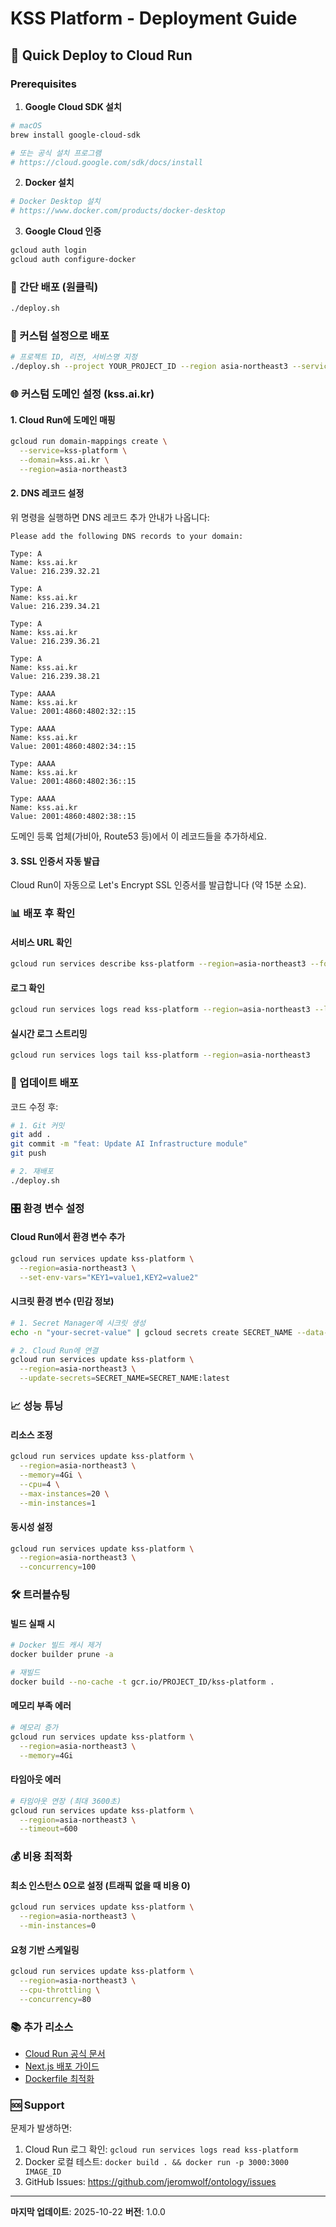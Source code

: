 # KSS Platform - Deployment Guide

## 🚀 Quick Deploy to Cloud Run

### Prerequisites

1. **Google Cloud SDK 설치**
```bash
# macOS
brew install google-cloud-sdk

# 또는 공식 설치 프로그램
# https://cloud.google.com/sdk/docs/install
```

2. **Docker 설치**
```bash
# Docker Desktop 설치
# https://www.docker.com/products/docker-desktop
```

3. **Google Cloud 인증**
```bash
gcloud auth login
gcloud auth configure-docker
```

### 🎯 간단 배포 (원클릭)

```bash
./deploy.sh
```

### 📝 커스텀 설정으로 배포

```bash
# 프로젝트 ID, 리전, 서비스명 지정
./deploy.sh --project YOUR_PROJECT_ID --region asia-northeast3 --service kss-platform
```

### 🌐 커스텀 도메인 설정 (kss.ai.kr)

#### 1. Cloud Run에 도메인 매핑

```bash
gcloud run domain-mappings create \
  --service=kss-platform \
  --domain=kss.ai.kr \
  --region=asia-northeast3
```

#### 2. DNS 레코드 설정

위 명령을 실행하면 DNS 레코드 추가 안내가 나옵니다:

```
Please add the following DNS records to your domain:

Type: A
Name: kss.ai.kr
Value: 216.239.32.21

Type: A
Name: kss.ai.kr
Value: 216.239.34.21

Type: A
Name: kss.ai.kr
Value: 216.239.36.21

Type: A
Name: kss.ai.kr
Value: 216.239.38.21

Type: AAAA
Name: kss.ai.kr
Value: 2001:4860:4802:32::15

Type: AAAA
Name: kss.ai.kr
Value: 2001:4860:4802:34::15

Type: AAAA
Name: kss.ai.kr
Value: 2001:4860:4802:36::15

Type: AAAA
Name: kss.ai.kr
Value: 2001:4860:4802:38::15
```

도메인 등록 업체(가비아, Route53 등)에서 이 레코드들을 추가하세요.

#### 3. SSL 인증서 자동 발급

Cloud Run이 자동으로 Let's Encrypt SSL 인증서를 발급합니다 (약 15분 소요).

### 📊 배포 후 확인

#### 서비스 URL 확인
```bash
gcloud run services describe kss-platform --region=asia-northeast3 --format='value(status.url)'
```

#### 로그 확인
```bash
gcloud run services logs read kss-platform --region=asia-northeast3 --limit=50
```

#### 실시간 로그 스트리밍
```bash
gcloud run services logs tail kss-platform --region=asia-northeast3
```

### 🔄 업데이트 배포

코드 수정 후:

```bash
# 1. Git 커밋
git add .
git commit -m "feat: Update AI Infrastructure module"
git push

# 2. 재배포
./deploy.sh
```

### 🎛️ 환경 변수 설정

#### Cloud Run에서 환경 변수 추가

```bash
gcloud run services update kss-platform \
  --region=asia-northeast3 \
  --set-env-vars="KEY1=value1,KEY2=value2"
```

#### 시크릿 환경 변수 (민감 정보)

```bash
# 1. Secret Manager에 시크릿 생성
echo -n "your-secret-value" | gcloud secrets create SECRET_NAME --data-file=-

# 2. Cloud Run에 연결
gcloud run services update kss-platform \
  --region=asia-northeast3 \
  --update-secrets=SECRET_NAME=SECRET_NAME:latest
```

### 📈 성능 튜닝

#### 리소스 조정

```bash
gcloud run services update kss-platform \
  --region=asia-northeast3 \
  --memory=4Gi \
  --cpu=4 \
  --max-instances=20 \
  --min-instances=1
```

#### 동시성 설정

```bash
gcloud run services update kss-platform \
  --region=asia-northeast3 \
  --concurrency=100
```

### 🛠️ 트러블슈팅

#### 빌드 실패 시
```bash
# Docker 빌드 캐시 제거
docker builder prune -a

# 재빌드
docker build --no-cache -t gcr.io/PROJECT_ID/kss-platform .
```

#### 메모리 부족 에러
```bash
# 메모리 증가
gcloud run services update kss-platform \
  --region=asia-northeast3 \
  --memory=4Gi
```

#### 타임아웃 에러
```bash
# 타임아웃 연장 (최대 3600초)
gcloud run services update kss-platform \
  --region=asia-northeast3 \
  --timeout=600
```

### 💰 비용 최적화

#### 최소 인스턴스 0으로 설정 (트래픽 없을 때 비용 0)
```bash
gcloud run services update kss-platform \
  --region=asia-northeast3 \
  --min-instances=0
```

#### 요청 기반 스케일링
```bash
gcloud run services update kss-platform \
  --region=asia-northeast3 \
  --cpu-throttling \
  --concurrency=80
```

### 📚 추가 리소스

- [Cloud Run 공식 문서](https://cloud.google.com/run/docs)
- [Next.js 배포 가이드](https://nextjs.org/docs/deployment)
- [Dockerfile 최적화](https://docs.docker.com/develop/dev-best-practices/)

### 🆘 Support

문제가 발생하면:
1. Cloud Run 로그 확인: `gcloud run services logs read kss-platform`
2. Docker 로컬 테스트: `docker build . && docker run -p 3000:3000 IMAGE_ID`
3. GitHub Issues: https://github.com/jeromwolf/ontology/issues

---

**마지막 업데이트**: 2025-10-22
**버전**: 1.0.0

